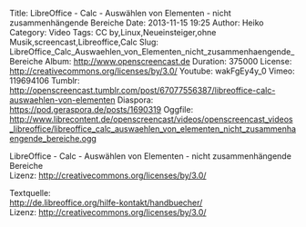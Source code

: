 Title: LibreOffice - Calc - Auswählen von Elementen - nicht zusammenhängende Bereiche
Date: 2013-11-15 19:25
Author: Heiko
Category: Video
Tags: CC by,Linux,Neueinsteiger,ohne Musik,screencast,Libreoffice,Calc
Slug: LibreOffice_Calc_Auswaehlen_von_Elementen_nicht_zusammenhaengende_Bereiche
Album: http://www.openscreencast.de
Duration: 375000
License: http://creativecommons.org/licenses/by/3.0/
Youtube: wakFgEy4y_0
Vimeo: 119694106
Tumblr: http://openscreencast.tumblr.com/post/67077556387/libreoffice-calc-auswaehlen-von-elementen
Diaspora: https://pod.geraspora.de/posts/1690319
Oggfile: http://www.librecontent.de/openscreencast/videos/openscreencast_videos_libreoffice/libreoffice_calc_auswaehlen_von_elementen_nicht_zusammenhaengende_bereiche.ogg

LibreOffice - Calc - Auswählen von Elementen - nicht zusammenhängende Bereiche  
Lizenz: <http://creativecommons.org/licenses/by/3.0/>  
  
Textquelle:  
<http://de.libreoffice.org/hilfe-kontakt/handbuecher/>  
Lizenz: <http://creativecommons.org/licenses/by/3.0/>

